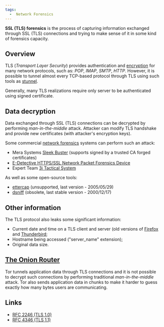 ```yaml
---
tags:
  -  Network Forensics
---
```

**SSL (TLS) forensics** is the process of capturing information
exchanged through SSL (TLS) connections and trying to make sense of it
in some kind of forensics capacity.

## Overview

TLS (*Transport Layer Security*) provides authentication and
[encryption](encryption.md) for many network protocols, such as:
*POP*, *IMAP*, *SMTP*, *HTTP*. However, it is possible to tunnel almost
every TCP-based protocol through TLS using such tools as
[stunnel](http://stunnel.mirt.net/).

Generally, many TLS realizations require only server to be authenticated
using signed certificate.

## Data decryption

Data exchanged through SSL (TLS) connections can be decrypted by
performing *man-in-the-middle* attack. Attacker can modify TLS handshake
and provide new certificates (with attacker's encryption keys).

Some commercial [network forensics](network_forensics.md)
systems can perform such an attack:

- Mera Systems [Sleek
  Buster](http://netbeholder.com/en/products/lawful_interception.html)
  (supports signed by a trusted CA forged certificates)
- [E-Detective HTTPS/SSL Network Packet Forensics Device](https://www.edecision4u.com/PRODUCTS.html)
- Expert Team [3i Tactical System](http://expert-team.net/home/product/)

As well as some open-source tools:

- [ettercap](http://ettercap.sourceforge.net/) (unsupported, last
  version - 2005/05/29)
- [dsniff](http://monkey.org/~dugsong/dsniff/) (obsolete, last stable
  version - 2000/12/17)

## Other information

The TLS protocol also leaks some significant information:

- Current date and time on a TLS client and server (old versions of
  [Firefox](firefox.md) and
  [Thunderbird](thunderbird.md);
- Hostname being accessed ("server_name" extension);
- Original data size.

## [The Onion Router](the_onion_router.md)

Tor tunnels application data through TLS connections
and it is not possible to decrypt such connections by performing
traditional *man-in-the-middle* attack. Tor also sends
application data in chunks to make it harder to guess exactly how many
bytes users are communicating.

## Links

- [RFC 2246 (TLS 1.0)](http://rfc.net/rfc2246.html)
- [RFC 4346 (TLS 1.1)](http://rfc.net/rfc4346.html)

